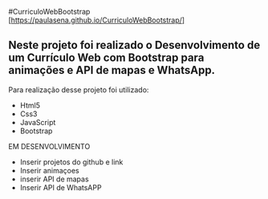 
#CurriculoWebBootstrap
[https://paulasena.github.io/CurriculoWebBootstrap/]



## Neste projeto foi realizado o Desenvolvimento de um Currículo Web com Bootstrap para animações e API de mapas e WhatsApp.
 Para realização desse projeto foi utilizado:

  - Html5<br>
  - Css3 <br>
  - JavaScript<br>
  - Bootstrap<br>

EM DESENVOLVIMENTO 

- Inserir projetos do github e link
- Inserir animaçoes 
- inserir API de mapas 
- Inserir API de WhatsAPP
